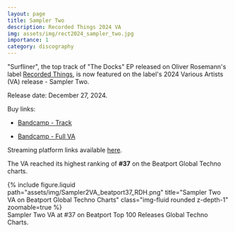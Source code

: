 ```yaml
---
layout: page
title: Sampler Two
description: Recorded Things 2024 VA
img: assets/img/rect2024_sampler_two.jpg
importance: 1
category: discography
---
```


"Surfliner", the top track of "The Docks" EP released on Oliver Rosemann's label [Recorded Things](https://recordedthings.bandcamp.com/music), is now featured on the label's 2024 Various Artists (VA) release - Sampler Two.

Release date: December 27, 2024.

Buy links:

- [Bandcamp - Track](https://recordedthings.bandcamp.com/track/surfliner-2)

- [Bandcamp - Full VA](https://recordedthings.bandcamp.com/album/sampler-two)

Streaming platform links available [here](https://linktr.ee/andyruddh).

The VA reached its highest ranking of **#37** on the Beatport Global Techno charts.

<div class="row">
    <div class="col-sm mt-3 mt-md-0">
        {% include figure.liquid path="assets/img/Sampler2VA_beatport37_RDH.png" title="Sampler Two VA on Beatport Global Techno Charts" class="img-fluid rounded z-depth-1" zoomable=true %}
    </div>
</div>
<div class="caption">
    Sampler Two VA at #37 on Beatport Top 100 Releases Global Techno Charts.
</div>

